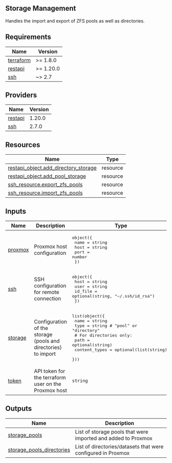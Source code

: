 <!-- BEGIN_TF_DOCS -->
## Storage Management

Handles the import and export of ZFS pools as well as directories.

## Requirements

| Name | Version |
|------|---------|
| <a name="requirement_terraform"></a> [terraform](#requirement\_terraform) | >= 1.8.0 |
| <a name="requirement_restapi"></a> [restapi](#requirement\_restapi) | >= 1.20.0 |
| <a name="requirement_ssh"></a> [ssh](#requirement\_ssh) | ~> 2.7 |

## Providers

| Name | Version |
|------|---------|
| <a name="provider_restapi"></a> [restapi](#provider\_restapi) | 1.20.0 |
| <a name="provider_ssh"></a> [ssh](#provider\_ssh) | 2.7.0 |

## Resources

| Name | Type |
|------|------|
| [restapi_object.add_directory_storage](https://registry.terraform.io/providers/Mastercard/restapi/latest/docs/resources/object) | resource |
| [restapi_object.add_pool_storage](https://registry.terraform.io/providers/Mastercard/restapi/latest/docs/resources/object) | resource |
| [ssh_resource.export_zfs_pools](https://registry.terraform.io/providers/loafoe/ssh/latest/docs/resources/resource) | resource |
| [ssh_resource.import_zfs_pools](https://registry.terraform.io/providers/loafoe/ssh/latest/docs/resources/resource) | resource |

## Inputs

| Name | Description | Type | Default | Required |
|------|-------------|------|---------|:--------:|
| <a name="input_proxmox"></a> [proxmox](#input\_proxmox) | Proxmox host configuration | <pre>object({<br/>    name = string<br/>    host = string<br/>    port = number<br/>  })</pre> | n/a | yes |
| <a name="input_ssh"></a> [ssh](#input\_ssh) | SSH configuration for remote connection | <pre>object({<br/>    host    = string<br/>    user    = string<br/>    id_file = optional(string, "~/.ssh/id_rsa")<br/>  })</pre> | n/a | yes |
| <a name="input_storage"></a> [storage](#input\_storage) | Configuration of the storage (pools and directories) to import | <pre>list(object({<br/>    name = string<br/>    type = string # "pool" or "directory"<br/>    # For directories only:<br/>    path          = optional(string)<br/>    content_types = optional(list(string))<br/>  }))</pre> | n/a | yes |
| <a name="input_token"></a> [token](#input\_token) | API token for the terraform user on the Proxmox host | `string` | n/a | yes |

## Outputs

| Name | Description |
|------|-------------|
| <a name="output_storage_pools"></a> [storage\_pools](#output\_storage\_pools) | List of storage pools that were imported and added to Proxmox |
| <a name="output_storage_pools_directories"></a> [storage\_pools\_directories](#output\_storage\_pools\_directories) | List of directories/datasets that were configured in Proxmox |
<!-- END_TF_DOCS -->